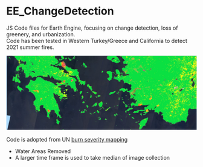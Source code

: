 # EE_ChangeDetection
JS Code files for Earth Engine, focusing on change detection, loss of greenery, and urbanization.  
Code has been tested in Western Turkey/Greece and California to detect 2021 summer fires.  

![summer 2021 fires](https://raw.githubusercontent.com/PrattSAVI/EE_ChangeDetection/main/img/EE_Change.JPG)


Code is adopted from UN [burn severity mapping](https://un-spider.org/advisory-support/recommended-practices/recommended-practice-burn-severity/burn-severity-earth-engine)

- Water Areas Removed
- A larger time frame is used to take median of image collection
